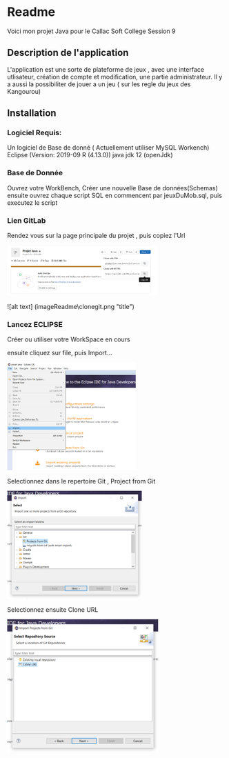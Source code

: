 # Readme 

Voici mon projet Java pour le Callac Soft College Session 9 

## Description de l'application

 L'application est une sorte de plateforme de jeux , avec une interface utlisateur, création de compte et modification, une partie administrateur.
 Il y a aussi la possibiliter de jouer a un jeu ( sur les regle du jeux des Kangourou)

## Installation 

### Logiciel Requis:
 Un logiciel de Base de donné ( Actuellement utiliser MySQL Workench)
 Eclipse (Version: 2019-09 R (4.13.0))
 java jdk 12 (openJdk)

### Base de Donnée
 Ouvrez votre WorkBench, 
 Créer une nouvelle Base de données(Schemas)
 ensuite ouvrez chaque script SQL en commencent par jeuxDuMob.sql, puis executez le script

### Lien GitLab
 Rendez vous sur la page principale du projet , puis copiez l'Url

 <img src="imageReadme\clonegit.png" width="350">
 
 ![alt text] (imageReadme\clonegit.png "title")

 
### Lancez ECLIPSE
 Créer ou utiliser votre WorkSpace en cours

 ensuite cliquez sur file, puis Import...

 <img src ="imageReadme/import.png" height = "250">

 Selectionnez dans le repertoire Git , Project from Git

<img src ="imageReadme/importSelection.png" height = "250">

 Selectionnez ensuite Clone URL

 <img src="imageReadme\importGitSelection.png" width="350">



